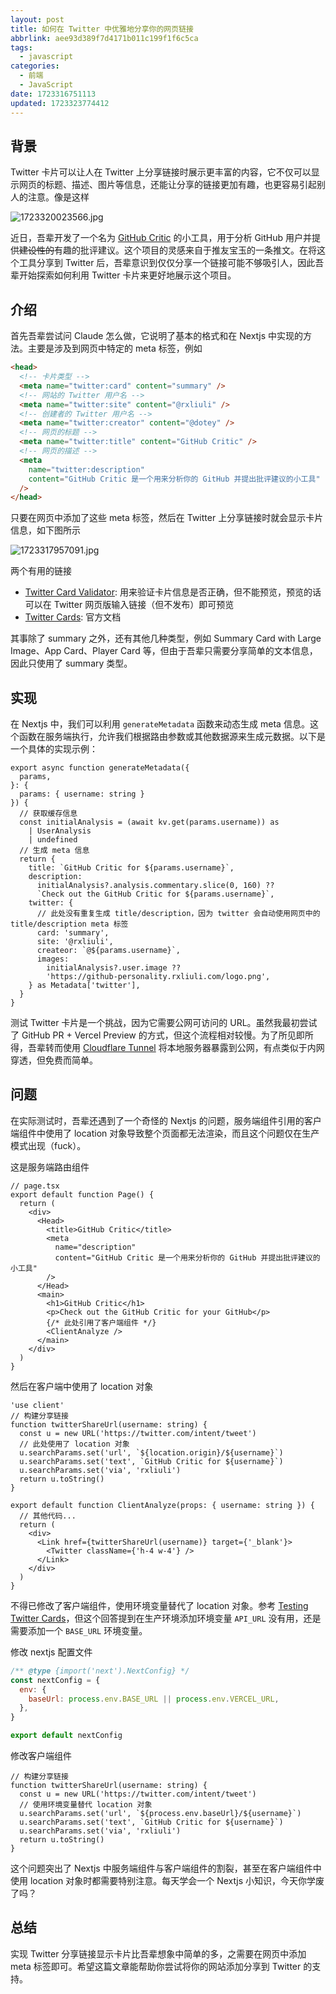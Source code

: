 ```yaml
---
layout: post
title: 如何在 Twitter 中优雅地分享你的网页链接
abbrlink: aee93d389f7d4171b011c199f1f6c5ca
tags:
  - javascript
categories:
  - 前端
  - JavaScript
date: 1723316751113
updated: 1723323774412
---
```


## 背景

Twitter 卡片可以让人在 Twitter 上分享链接时展示更丰富的内容，它不仅可以显示网页的标题、描述、图片等信息，还能让分享的链接更加有趣，也更容易引起别人的注意。像是这样

![1723320023566.jpg](/resources/aeeac4ccec294af7b37e6b717d12fd32.jpg)

近日，吾辈开发了一个名为 [GitHub Critic](https://github-critic.rxliuli.com/) 的小工具，用于分析 GitHub 用户并提供~~建设性的~~有趣的批评建议。这个项目的灵感来自于推友宝玉的一条推文。在将这个工具分享到 Twitter 后，吾辈意识到仅仅分享一个链接可能不够吸引人，因此吾辈开始探索如何利用 Twitter 卡片来更好地展示这个项目。

## 介绍

首先吾辈尝试问 Claude 怎么做，它说明了基本的格式和在 Nextjs 中实现的方法。主要是涉及到网页中特定的 meta 标签，例如

```html
<head>
  <!-- 卡片类型 -->
  <meta name="twitter:card" content="summary" />
  <!-- 网站的 Twitter 用户名 -->
  <meta name="twitter:site" content="@rxliuli" />
  <!-- 创建者的 Twitter 用户名 -->
  <meta name="twitter:creator" content="@dotey" />
  <!-- 网页的标题 -->
  <meta name="twitter:title" content="GitHub Critic" />
  <!-- 网页的描述 -->
  <meta
    name="twitter:description"
    content="GitHub Critic 是一个用来分析你的 GitHub 并提出批评建议的小工具"
  />
</head>
```

只要在网页中添加了这些 meta 标签，然后在 Twitter 上分享链接时就会显示卡片信息，如下图所示

![1723317957091.jpg](/resources/21b2e549a80941c69e55564beed9854a.jpg)

两个有用的链接

- [Twitter Card Validator](https://cards-dev.twitter.com/validator): 用来验证卡片信息是否正确，但不能预览，预览的话可以在 Twitter 网页版输入链接（但不发布）即可预览
- [Twitter Cards](https://developer.twitter.com/en/docs/twitter-for-websites/cards/overview/abouts-cards): 官方文档

其事除了 summary 之外，还有其他几种类型，例如 Summary Card with Large Image、App Card、Player Card 等，但由于吾辈只需要分享简单的文本信息，因此只使用了 summary 类型。

## 实现

在 Nextjs 中，我们可以利用 `generateMetadata` 函数来动态生成 meta 信息。这个函数在服务端执行，允许我们根据路由参数或其他数据源来生成元数据。以下是一个具体的实现示例：

```tsx
export async function generateMetadata({
  params,
}: {
  params: { username: string }
}) {
  // 获取缓存信息
  const initialAnalysis = (await kv.get(params.username)) as
    | UserAnalysis
    | undefined
  // 生成 meta 信息
  return {
    title: `GitHub Critic for ${params.username}`,
    description:
      initialAnalysis?.analysis.commentary.slice(0, 160) ??
      `Check out the GitHub Critic for ${params.username}`,
    twitter: {
      // 此处没有重复生成 title/description，因为 twitter 会自动使用网页中的 title/description meta 标签
      card: 'summary',
      site: '@rxliuli',
      createor: `@${params.username}`,
      images:
        initialAnalysis?.user.image ??
        'https://github-personality.rxliuli.com/logo.png',
    } as Metadata['twitter'],
  }
}
```

测试 Twitter 卡片是一个挑战，因为它需要公网可访问的 URL。虽然我最初尝试了 GitHub PR + Vercel Preview 的方式，但这个流程相对较慢。为了所见即所得，吾辈转而使用 [Cloudflare Tunnel](https://developers.cloudflare.com/cloudflare-one/connections/connect-networks/get-started/create-remote-tunnel/) 将本地服务器暴露到公网，有点类似于内网穿透，但免费而简单。

## 问题

在实际测试时，吾辈还遇到了一个奇怪的 Nextjs 的问题，服务端组件引用的客户端组件中使用了 location 对象导致整个页面都无法渲染，而且这个问题仅在生产模式出现（fuck）。

这是服务端路由组件

```tsx
// page.tsx
export default function Page() {
  return (
    <div>
      <Head>
        <title>GitHub Critic</title>
        <meta
          name="description"
          content="GitHub Critic 是一个用来分析你的 GitHub 并提出批评建议的小工具"
        />
      </Head>
      <main>
        <h1>GitHub Critic</h1>
        <p>Check out the GitHub Critic for your GitHub</p>
        {/* 此处引用了客户端组件 */}
        <ClientAnalyze />
      </main>
    </div>
  )
}
```

然后在客户端中使用了 location 对象

```tsx
'use client'
// 构建分享链接
function twitterShareUrl(username: string) {
  const u = new URL('https://twitter.com/intent/tweet')
  // 此处使用了 location 对象
  u.searchParams.set('url', `${location.origin}/${username}`)
  u.searchParams.set('text', `GitHub Critic for ${username}`)
  u.searchParams.set('via', 'rxliuli')
  return u.toString()
}

export default function ClientAnalyze(props: { username: string }) {
  // 其他代码...
  return (
    <div>
      <Link href={twitterShareUrl(username)} target={'_blank'}>
        <Twitter className={'h-4 w-4'} />
      </Link>
    </div>
  )
}
```

不得已修改了客户端组件，使用环境变量替代了 location 对象。参考 [Testing Twitter Cards](https://github.com/vercel/next.js/discussions/16499)，但这个回答提到在生产环境添加环境变量 `API_URL` 没有用，还是需要添加一个 `BASE_URL` 环境变量。

修改 nextjs 配置文件

```js
/** @type {import('next').NextConfig} */
const nextConfig = {
  env: {
    baseUrl: process.env.BASE_URL || process.env.VERCEL_URL,
  },
}

export default nextConfig
```

修改客户端组件

```tsx
// 构建分享链接
function twitterShareUrl(username: string) {
  const u = new URL('https://twitter.com/intent/tweet')
  // 使用环境变量替代 location 对象
  u.searchParams.set('url', `${process.env.baseUrl}/${username}`)
  u.searchParams.set('text', `GitHub Critic for ${username}`)
  u.searchParams.set('via', 'rxliuli')
  return u.toString()
}
```

这个问题突出了 Nextjs 中服务端组件与客户端组件的割裂，甚至在客户端组件中使用 location 对象时都需要特别注意。每天学会一个 Nextjs 小知识，今天你学废了吗？

## 总结

实现 Twitter 分享链接显示卡片比吾辈想象中简单的多，之需要在网页中添加 meta 标签即可。希望这篇文章能帮助你尝试将你的网站添加分享到 Twitter 的支持。
